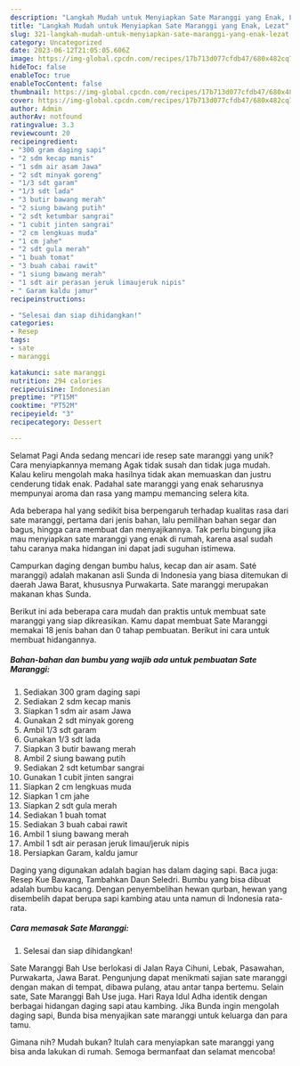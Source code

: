 ```yaml
---
description: "Langkah Mudah untuk Menyiapkan Sate Maranggi yang Enak, Lezat"
title: "Langkah Mudah untuk Menyiapkan Sate Maranggi yang Enak, Lezat"
slug: 321-langkah-mudah-untuk-menyiapkan-sate-maranggi-yang-enak-lezat
category: Uncategorized
date: 2023-06-12T21:05:05.606Z
image: https://img-global.cpcdn.com/recipes/17b713d077cfdb47/680x482cq70/sate-maranggi-foto-resep-utama.jpg
hideToc: false
enableToc: true
enableTocContent: false
thumbnail: https://img-global.cpcdn.com/recipes/17b713d077cfdb47/680x482cq70/sate-maranggi-foto-resep-utama.jpg
cover: https://img-global.cpcdn.com/recipes/17b713d077cfdb47/680x482cq70/sate-maranggi-foto-resep-utama.jpg
author: Admin
authorAv: notfound
ratingvalue: 3.3
reviewcount: 20
recipeingredient:
- "300 gram daging sapi"
- "2 sdm kecap manis"
- "1 sdm air asam Jawa"
- "2 sdt minyak goreng"
- "1/3 sdt garam"
- "1/3 sdt lada"
- "3 butir bawang merah"
- "2 siung bawang putih"
- "2 sdt ketumbar sangrai"
- "1 cubit jinten sangrai"
- "2 cm lengkuas muda"
- "1 cm jahe"
- "2 sdt gula merah"
- "1 buah tomat"
- "3 buah cabai rawit"
- "1 siung bawang merah"
- "1 sdt air perasan jeruk limaujeruk nipis"
- " Garam kaldu jamur"
recipeinstructions:

- "Selesai dan siap dihidangkan!"
categories:
- Resep
tags:
- sate
- maranggi

katakunci: sate maranggi 
nutrition: 294 calories
recipecuisine: Indonesian
preptime: "PT15M"
cooktime: "PT52M"
recipeyield: "3"
recipecategory: Dessert

---
```



Selamat Pagi Anda sedang mencari ide resep sate maranggi yang unik? Cara menyiapkannya memang Agak tidak susah dan tidak juga mudah. Kalau keliru mengolah maka hasilnya tidak akan memuaskan dan justru cenderung tidak enak. Padahal sate maranggi yang enak seharusnya mempunyai aroma dan rasa yang mampu memancing selera kita.


Ada beberapa hal yang sedikit bisa berpengaruh terhadap kualitas rasa dari sate maranggi, pertama dari jenis bahan, lalu pemilihan bahan segar dan bagus, hingga cara membuat dan menyajikannya. Tak perlu bingung jika mau menyiapkan sate maranggi yang enak di rumah, karena asal sudah tahu caranya maka hidangan ini dapat jadi suguhan istimewa.

Campurkan daging dengan bumbu halus, kecap dan air asam. Saté maranggi) adalah makanan asli Sunda di Indonesia yang biasa ditemukan di daerah Jawa Barat, khususnya Purwakarta. Sate maranggi merupakan makanan khas Sunda.


Berikut ini ada beberapa cara mudah dan praktis untuk membuat sate maranggi yang siap dikreasikan. Kamu dapat membuat Sate Maranggi memakai 18 jenis bahan dan 0 tahap pembuatan. Berikut ini cara untuk membuat hidangannya.

<!--inarticleads1-->

##### Bahan-bahan dan bumbu yang wajib ada untuk pembuatan Sate Maranggi:

1. Sediakan 300 gram daging sapi
1. Sediakan 2 sdm kecap manis
1. Siapkan 1 sdm air asam Jawa
1. Gunakan 2 sdt minyak goreng
1. Ambil 1/3 sdt garam
1. Gunakan 1/3 sdt lada
1. Siapkan 3 butir bawang merah
1. Ambil 2 siung bawang putih
1. Sediakan 2 sdt ketumbar sangrai
1. Gunakan 1 cubit jinten sangrai
1. Siapkan 2 cm lengkuas muda
1. Siapkan 1 cm jahe
1. Siapkan 2 sdt gula merah
1. Sediakan 1 buah tomat
1. Sediakan 3 buah cabai rawit
1. Ambil 1 siung bawang merah
1. Ambil 1 sdt air perasan jeruk limau/jeruk nipis
1. Persiapkan  Garam, kaldu jamur


Daging yang digunakan adalah bagian has dalam daging sapi. Baca juga: Resep Kue Bawang, Tambahkan Daun Seledri. Bumbu yang bisa dibuat adalah bumbu kacang. Dengan penyembelihan hewan qurban, hewan yang disembelih dapat berupa sapi kambing atau unta namun di Indonesia rata-rata. 

<!--inarticleads2-->

##### Cara memasak Sate Maranggi:


1. Selesai dan siap dihidangkan!

Sate Maranggi Bah Use berlokasi di Jalan Raya Cihuni, Lebak, Pasawahan, Purwakarta, Jawa Barat. Pengunjung dapat menikmati sajian sate maranggi dengan makan di tempat, dibawa pulang, atau antar tanpa bertemu. Selain sate, Sate Maranggi Bah Use juga. Hari Raya Idul Adha identik dengan berbagai hidangan daging sapi atau kambing. Jika Bunda ingin mengolah daging sapi, Bunda bisa menyajikan sate maranggi untuk keluarga dan para tamu. 

Gimana nih? Mudah bukan? Itulah cara menyiapkan sate maranggi yang bisa anda lakukan di rumah. Semoga bermanfaat dan selamat mencoba!
